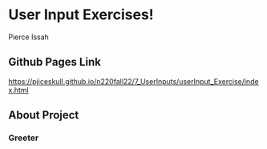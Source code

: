 # User Input Exercises!

Pierce Issah

## Github Pages Link

https://pjiceskull.github.io/n220fall22/7_UserInputs/userInput_Exercise/index.html

## About Project

### Greeter

###

###

